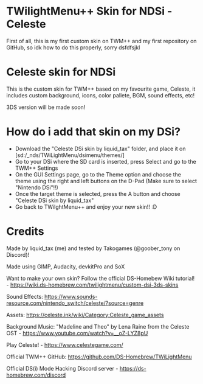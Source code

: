 # TWilightMenu++ Skin for NDSi - Celeste

First of all, this is my first custom skin on TWM++ and my first repository on GitHub, so idk how to do this properly, sorry dsfdfsjkl

# Celeste skin for NDSi

This is the custom skin for TWM++ based on my favourite game, Celeste, it includes custom background, icons, color pallete, BGM, sound effects, etc!

3DS version will be made soon! 

# How do i add that skin on my DSi?

- Download the "Celeste DSi skin by liquid_tax" folder, and place it on [sd:/_nds/TWiLightMenu/dsimenu/themes/]
- Go to your DSi where the SD card is inserted, press Select and go to the TWM++ Settings
- On the GUI Settings page, go to the Theme option and choose the theme using the right and left buttons on the D-Pad (Make sure to select "Nintendo DSi"!!)
- Once the target theme is selected, press the A button and choose "Celeste DSi skin by liquid_tax"
- Go back to TWilghtMenu++ and enjoy your new skin!! :D

# Credits

Made by liquid_tax (me) and tested by Takogames (@goober_tony on Discord)!

Made using GIMP, Audacity, devkitPro and SoX

Want to make your own skin? Follow the official DS-Homebew Wiki tutorial! - https://wiki.ds-homebrew.com/twilightmenu/custom-dsi-3ds-skins

Sound Effects: https://www.sounds-resource.com/nintendo_switch/celeste/?source=genre

Assets: https://celeste.ink/wiki/Category:Celeste_game_assets

Background Music: "Madeline and Theo" by Lena Raine from the Celeste OST - https://www.youtube.com/watch?v=__oZ-LYZ8pU

Play Celeste! - https://www.celestegame.com/

Official TWM++ GitHub: https://github.com/DS-Homebrew/TWiLightMenu

Official DS(i) Mode Hacking Discord server - https://ds-homebrew.com/discord
